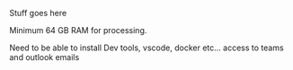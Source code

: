 Stuff goes here

Minimum 64 GB RAM for processing.

Need to be able to install Dev tools, vscode, docker etc...
access to teams and outlook emails